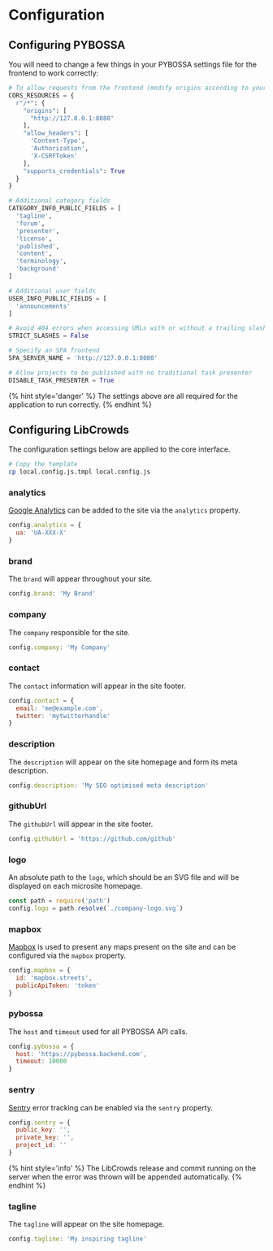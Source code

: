 # Configuration

## Configuring PYBOSSA

You will need to change a few things in your PYBOSSA settings file for the frontend to work correctly:

``` python
# To allow requests from the frontend (modify origins according to your environment)
CORS_RESOURCES = {
  r"/*": {
    "origins": [
      "http://127.0.0.1:8080"
    ],
    "allow_headers": [
      'Content-Type',
      'Authorization',
      'X-CSRFToken'
    ],
    "supports_credentials": True
  }
}

# Additional category fields
CATEGORY_INFO_PUBLIC_FIELDS = [
  'tagline',
  'forum',
  'presenter',
  'license',
  'published',
  'content',
  'terminology',
  'background'
]

# Additional user fields
USER_INFO_PUBLIC_FIELDS = [
  'announcements'
]

# Avoid 404 errors when accessing URLs with or without a trailing slash
STRICT_SLASHES = False

# Specify an SPA frontend
SPA_SERVER_NAME = 'http://127.0.0.1:8080'

# Allow projects to be published with no traditional task presenter
DISABLE_TASK_PRESENTER = True
```

{% hint style='danger' %}
The settings above are all required for the application to run correctly.
{% endhint %}

## Configuring LibCrowds

The configuration settings below are applied to the core interface.

```bash
# Copy the template
cp local.config.js.tmpl local.config.js
```

### analytics

[Google Analytics](https://analytics.google.com) can be added to the site via the `analytics` property.

```js
config.analytics = {
  ua: 'UA-XXX-X'
}
```

### brand

The `brand` will appear throughout your site.

```js
config.brand: 'My Brand'
```

### company

The `company` responsible for the site.

```js
config.company: 'My Company'
```

### contact

The `contact` information will appear in the site footer.

```js
config.contact = {
  email: 'me@example.com',
  twitter: 'mytwitterhandle'
}
```

### description

The `description` will appear on the site homepage and form its meta description.

```js
config.description: 'My SEO optimised meta description'
```

### githubUrl

The `githubUrl` will appear in the site footer.

```js
config.githubUrl = 'https://github.com/github'
```

### logo

An absolute path to the `logo`, which should be an SVG file and will be displayed on each microsite homepage.

```js
const path = require('path')
config.logo = path.resolve(`./company-logo.svg`)
```

### mapbox

[Mapbox](https://www.mapbox.com/) is used to present any maps present on the site and can be configured via the `mapbox` property.

```js
config.mapbox = {
  id: 'mapbox.streets',
  publicApiToken: 'token'
}
```

### pybossa

The `host` and `timeout` used for all PYBOSSA API calls.

```js
config.pybossa = {
  host: 'https://pybossa.backend.com',
  timeout: 10000
}
```

### sentry

[Sentry](https://sentry.io/) error tracking can be enabled via the `sentry` property.

```js
config.sentry = {
  public_key: '',
  private_key: '',
  project_id: ''
}
```

{% hint style='info' %}
The LibCrowds release and commit running on the server when the error was thrown will be appended automatically.
{% endhint %}

### tagline

The `tagline` will appear on the site homepage.

```js
config.tagline: 'My inspiring tagline'
```

